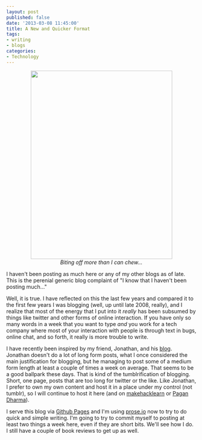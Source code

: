 ```yaml
---
layout: post
published: false
date: '2013-03-08 11:45:00'
title: A New and Quicker Format
tags: 
- writing
- blogs
categories:
- Technology
---
```


<div style="text-align:center"><img src="http://farm9.staticflickr.com/8153/7515539442_6520031616.jpg" width="375" height="500"><br><em>Biting off more than I can chew...</em></div>

I haven't been posting as much here or any of my other blogs as of late. This is the perenial generic blog complaint of "I know that I haven't been posting much..."

Well, it is true. I have reflected on this the last few years and compared it to the first few years I was blogging (well, up until late 2008, really), and I realize that most of the energy that I put into it *really* has been subsumed by things like twitter and other forms of online interaction. If you have only so many words in a week that you want to type *and* you work for a tech company where most of your interaction with people is through text in bugs, online chat, and so forth, it really is more trouble to write.

I have recently been inspired by my friend, Jonathan, and his [blog](http://miniver.blogspot.com/). Jonathan doesn't do a lot of long form posts, what I once considered the main justification for blogging, but he managing to post some of a medium form length at least a couple of times a week on average. That seems to be a good ballpark these days. That is kind of the tumblrification of blogging. Short, one page, posts that are too long for twitter or the like. Like Jonathan, I prefer to own my own content and host it in a place under my control (not tumblr), so I will continue to host it here (and on [makehacklearn](http://makehacklearn.org) or [Pagan Dharma](http://pagandharma.org)).

I serve this blog via [Github Pages](http://pages.github.com/) and I'm using [prose.io](http://prose.io) now to try to do quick and simple writing. I'm going to try to commit myself to posting at least two things a week here, even if they are short bits. We'll see how I do. I still have a couple of book reviews to get up as well. 